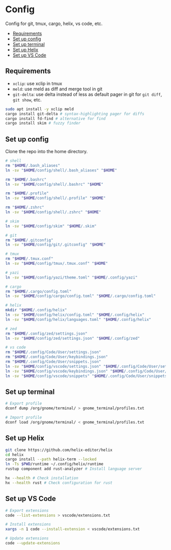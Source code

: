 <!-- markdownlint-disable MD031 -->

# Config

Config for git, tmux, cargo, helix, vs code, etc.

- [Requirements](#requirements)
- [Set up config](#set-up-config)
- [Set up terminal](#set-up-terminal)
- [Set up Helix](#set-up-helix)
- [Set up VS Code](#set-up-vs-code)

## Requirements

- `xclip`: use xclip in tmux
- `meld`: use meld as diff and merge tool in git
- `git-delta`: use delta instead of less as default pager in git for `git diff`,
  `git show`, etc.

``` bash
sudo apt install -y xclip meld
cargo install git-delta # syntax-highlighting pager for diffs
cargo install fd-find # alternative for find
cargo install skim # fuzzy finder
```

## Set up config

Clone the repo into the home directory.

``` bash
# shell
rm "$HOME/.bash_aliases"
ln -sv "$HOME/config/shell/.bash_aliases" "$HOME"

rm "$HOME/.bashrc"
ln -sv "$HOME/config/shell/.bashrc" "$HOME"

rm "$HOME/.profile"
ln -sv "$HOME/config/shell/.profile" "$HOME"

rm "$HOME/.zshrc"
ln -sv "$HOME/config/shell/.zshrc" "$HOME"

# skim
ln -sv "$HOME/config/skim" "$HOME/.skim"

# git
rm "$HOME/.gitconfig"
ln -sv "$HOME/config/git/.gitconfig" "$HOME"

# tmux
rm "$HOME/.tmux.conf"
ln -sv "$HOME/config/tmux/.tmux.conf" "$HOME"

# yazi
ln -sv "$HOME/config/yazi/theme.toml" "$HOME/.config/yazi"

# cargo
rm "$HOME/.cargo/config.toml"
ln -sv "$HOME/config/cargo/config.toml" "$HOME/.cargo/config.toml"

# helix
mkdir "$HOME/.config/helix"
ln -sv "$HOME/config/helix/config.toml" "$HOME/.config/helix"
ln -sv "$HOME/config/helix/languages.toml" "$HOME/.config/helix"

# zed
rm "$HOME/.config/zed/settings.json"
ln -sv "$HOME/config/zed/settings.json" "$HOME/.config/zed"

# vs code
rm "$HOME/.config/Code/User/settings.json"
rm "$HOME/.config/Code/User/keybindings.json"
rm "$HOME/.config/Code/User/snippets.json"
ln -sv "$HOME/config/vscode/settings.json" "$HOME/.config/Code/User/settings.json"
ln -sv "$HOME/config/vscode/keybindings.json" "$HOME/.config/Code/User/keybindings.json"
ln -sv "$HOME/config/vscode/snippets" "$HOME/.config/Code/User/snippets"
```

## Set up terminal

``` bash
# Export profile
dconf dump /org/gnome/terminal/ > gnome_terminal/profiles.txt

# Import profile
dconf load /org/gnome/terminal/ < gnome_terminal/profiles.txt
```

## Set up Helix

``` bash
git clone https://github.com/helix-editor/helix
cd helix
cargo install --path helix-term --locked
ln -Ts $PWD/runtime ~/.config/helix/runtime
rustup component add rust-analyzer # Install language server

hx --health # Check installation
hx --health rust # Check configuration for rust
```

## Set up VS Code

``` bash
# Export extensions
code --list-extensions > vscode/extensions.txt

# Install extensions
xargs -n 1 code --install-extension < vscode/extensions.txt

# Update extensions
code --update-extensions
```
